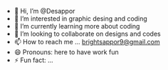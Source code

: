 - 👋 Hi, I’m @Desappor
- 👀 I’m interested in graphic desing and coding 
- 🌱 I’m currently learning more about coding
- 💞️ I’m looking to collaborate on designs and codes
- 📫 How to reach me ... brightsappor9@gmail.com
- 😄 Pronouns: here to have work fun
- ⚡ Fun fact: ...

<!---
Desappor/Desappor is a ✨ special ✨ repository because its `README.md` (this file) appears on your GitHub profile.
You can click the Preview link to take a look at your changes.
--->
